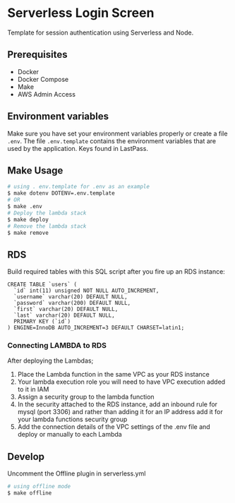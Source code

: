 # Serverless Login Screen

Template for session authentication using Serverless and Node.

## Prerequisites

- Docker
- Docker Compose
- Make
- AWS Admin Access

## Environment variables

Make sure you have set your environment variables properly or create a file `.env`. The file `.env.template` contains the environment variables that are used by the application. Keys found in LastPass.

## Make Usage

```bash
# using . env.template for .env as an example
$ make dotenv DOTENV=.env.template
# OR 
$ make .env
# Deploy the lambda stack
$ make deploy
# Remove the lambda stack
$ make remove
```

## RDS

Build required tables with this SQL script after you fire up an RDS instance:

```
CREATE TABLE `users` (
  `id` int(11) unsigned NOT NULL AUTO_INCREMENT,
  `username` varchar(20) DEFAULT NULL,
  `password` varchar(200) DEFAULT NULL,
  `first` varchar(20) DEFAULT NULL,
  `last` varchar(20) DEFAULT NULL,
  PRIMARY KEY (`id`)
) ENGINE=InnoDB AUTO_INCREMENT=3 DEFAULT CHARSET=latin1;
```

### Connecting LAMBDA to RDS

After deploying the Lambdas;

1. Place the Lambda function in the same VPC as your RDS instance
2. Your lambda execution role you will need to have VPC execution added to it in IAM
3. Assign a security group to the lambda function
4. In the security attached to the RDS instance, add an inbound rule for mysql (port 3306) and rather than adding it for an IP address add it for your lambda functions security group
5. Add the connection details of the VPC settings of the .env file and deploy or manually to each Lambda

## Develop

Uncomment the Offline plugin in serverless.yml 

```bash
# using offline mode
$ make offline
```

